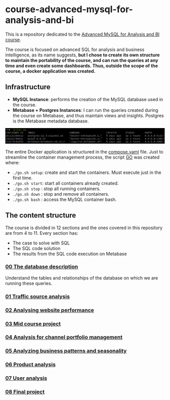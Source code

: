 # course-advanced-mysql-for-analysis-and-bi

This is a repository dedicated to the [Advanced MySQL for Analysis and BI course](https://www.udemy.com/course/advanced-sql-mysql-for-analytics-business-intelligence/).

The course is focused on advanced SQL for analysis and business intelligence, as its name suggests, **but I chose to create its own structure to maintain the portability of the course, and can run the queries at any time and even create some dashboards. Thus, outside the scope of the course, a docker application was created.**

## Infrastructure

- **MySQL Instance**: performs the creation of the MySQL database used in the course.
- **Metabase + Postgres Instances**: I can run the queries created during the course on Metabase, and thus maintain views and insights. Postgres is the Metabase metadata database.

![containers-up](./.img/containers.png)

The entire Docker application is structured in the [compose.yaml](compose.yaml) file.
Just to streamline the container management process, the script [GO](go.sh) was created where:

- `./go.sh setup`: create and start the containers. Must execute just in the first time.
- `./go.sh start`: start all containers already created.
- `./go.sh stop` : stop all running containers.
- `./go.sh down` : stop and remove all containers.
- `./go.sh bash` : access the MySQL container bash.

## The content structure

The course is divided in 12 sections and the ones covered in this repository are from 4 to 11. 
Every section has:
- The case to solve with SQL
- The SQL code solution
- The results from the SQL code execution on Metabase

### [00 The database description](.db-setup/README.md)
Understand the tables and relationships of the database on which we are running these queries.

### [01 Traffic source analysis](./queries/01-analyzing-traffic-sources/README.md)
### [02 Analysing website performance](./queries/02-analyzing-website-performance/README.md)
### [03 Mid course project](./queries/03-mid-course-project/README.md)
### [04 Analysis for channel portfolio management](./queries/04-analysis-for-channel-portfolio-management/README.md)
### [05 Analyzing business patterns and seasonality](./queries/05-analyzing-business-patterns-and-seasonality/README.md)
### [06 Product analysis](./queries/06-product-analysis/README.md)
### [07 User analysis](./queries/07-user-analysis/README.md)
### [08 Final project](./queries/08-final-project/README.md)